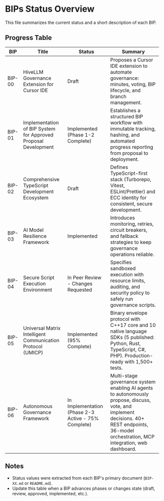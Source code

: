# BIPs Status Overview

This file summarizes the current status and a short description of each BIP.

## Progress Table

| BIP | Title | Status | Summary |
| --- | ----- | ------ | ------- |
| BIP-00 | HiveLLM Governance Extension for Cursor IDE | Draft | Proposes a Cursor IDE extension to automate governance: minutes, voting, BIP lifecycle, and branch management. |
| BIP-01 | Implementation of BIP System for Approved Proposal Development | Implemented (Phase 1-2 Complete) | Establishes a structured BIP workflow with immutable tracking, hashing, and automated progress reporting from proposal to deployment. |
| BIP-02 | Comprehensive TypeScript Development Ecosystem | Draft | Defines TypeScript-first stack (Turborepo, Vitest, ESLint/Prettier) and ECC identity for consistent, secure development. |
| BIP-03 | AI Model Resilience Framework | Implemented | Introduces monitoring, retries, circuit breakers, and fallback strategies to keep governance operations reliable. |
| BIP-04 | Secure Script Execution Environment | In Peer Review - Changes Requested | Specifies sandboxed execution with resource limits, auditing, and security policy to safely run governance scripts. |
| BIP-05 | Universal Matrix Intelligent Communication Protocol (UMICP) | Implemented (95% Complete) | Binary envelope protocol with C++17 core and 10 native language SDKs (5 published: Python, Rust, TypeScript, C#, PHP). Production-ready with 1,500+ tests. |
| BIP-06 | Autonomous Governance Framework | In Implementation (Phase 2-3 Active - 75% Complete) | Multi-stage governance system enabling AI agents to autonomously propose, discuss, vote, and implement decisions. 40+ REST endpoints, 36-model orchestration, MCP integration, web dashboard. |

## Notes
- Status values were extracted from each BIP's primary document (`BIP-XX.md` or `README.md`).
- Update this table when a BIP advances phases or changes state (draft, review, approved, implemented, etc.).


